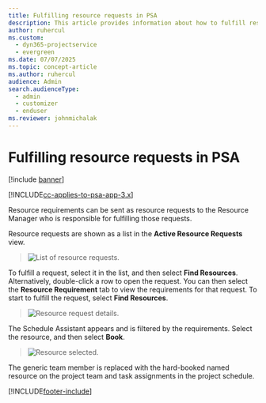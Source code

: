 ```yaml
---
title: Fulfilling resource requests in PSA
description: This article provides information about how to fulfill resource requirements in PSA.
author: ruhercul
ms.custom: 
  - dyn365-projectservice
  - evergreen
ms.date: 07/07/2025
ms.topic: concept-article
ms.author: ruhercul
audience: Admin
search.audienceType: 
  - admin
  - customizer
  - enduser
ms.reviewer: johnmichalak
---
```


# Fulfilling resource requests in PSA

[!include [banner](../includes/psa-now-project-operations.md)]

[!INCLUDE[cc-applies-to-psa-app-3.x](../includes/cc-applies-to-psa-app-3x.md)]

Resource requirements can be sent as resource requests to the Resource Manager who is responsible for fulfilling those requests.

Resource requests are shown as a list in the **Active Resource Requests** view.

> ![List of resource requests.](media/Resource-Management-image59.png)

To fulfill a request, select it in the list, and then select **Find Resources**. Alternatively, double-click a row to open the request. You can then select the **Resource Requirement** tab to view the requirements for that request. To start to fulfill the request, select **Find Resources**.

> ![Resource request details.](media/Resource-Management-image60.png)

The Schedule Assistant appears and is filtered by the requirements. Select the resource, and then select **Book**.

> ![Resource selected.](media/Resource-Management-image61.png)

The generic team member is replaced with the hard-booked named resource on the project team and task assignments in the project schedule.


[!INCLUDE[footer-include](../includes/footer-banner.md)]
